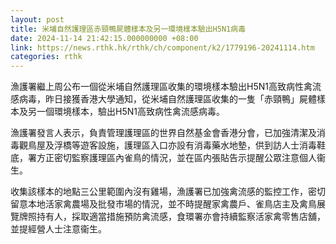 ```yaml
---
layout: post
title: 米埔自然護理區赤頸鴨屍體樣本及另一環境樣本驗出H5N1病毒
date: 2024-11-14 21:42:15.000000000 +08:00
link: https://news.rthk.hk/rthk/ch/component/k2/1779196-20241114.htm
categories: rthk
---
```


漁護署繼上周公布一個從米埔自然護理區收集的環境樣本驗出H5N1高致病性禽流感病毒，昨日接獲香港大學通知，從米埔自然護理區收集的一隻「赤頸鴨」屍體樣本及另一個環境樣本，驗出H5N1高致病性禽流感病毒。

漁護署發言人表示，負責管理護理區的世界自然基金會香港分會，已加強清潔及消毒觀鳥屋及浮橋等遊客設施，護理區入口亦設有消毒藥水地墊，供到訪人士消毒鞋底，署方正密切監察護理區內雀鳥的情況，並在區内張貼告示提醒公眾注意個人衞生。

收集該樣本的地點三公里範圍內沒有雞場，漁護署已加強禽流感的監控工作，密切留意本地活家禽農場及批發市場的情況，並不時提醒家禽農戶、雀鳥店主及禽鳥展覽牌照持有人，採取適當措施預防禽流感，食環署亦會持續監察活家禽零售店舖，並提經營人士注意衞生。
